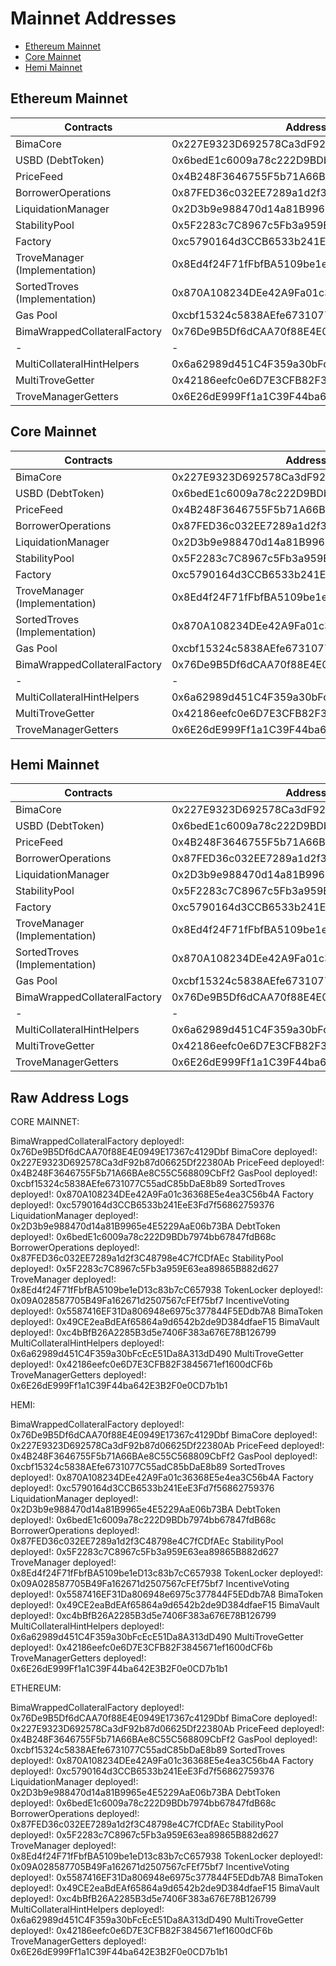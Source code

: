 # Mainnet Addresses

- [Ethereum Mainnet](#Ethereum-mainnet)
- [Core Mainnet](#Core-mainnet)
- [Hemi Mainnet](#Hemi-mainnet)

## Ethereum Mainnet

| Contracts                     | Address                                    |
| ----------------------------- | ------------------------------------------ |
| BimaCore                      | 0x227E9323D692578Ca3dF92b87d06625Df22380Ab |
| USBD (DebtToken)              | 0x6bedE1c6009a78c222D9BDb7974bb67847fdB68c |
| PriceFeed                     | 0x4B248F3646755F5b71A66BAe8C55C568809CbFf2 |
| BorrowerOperations            | 0x87FED36c032EE7289a1d2f3C48798e4C7fCDfAEc |
| LiquidationManager            | 0x2D3b9e988470d14a81B9965e4E5229AaE06b73BA |
| StabilityPool                 | 0x5F2283c7C8967c5Fb3a959E63ea89865B882d627 |
| Factory                       | 0xc5790164d3CCB6533b241EeE3Fd7f56862759376 |
| TroveManager (Implementation) | 0x8Ed4f24F71fFbfBA5109be1eD13c83b7cC657938 |
| SortedTroves (Implementation) | 0x870A108234DEe42A9Fa01c36368E5e4ea3C56b4A |
| Gas Pool                      | 0xcbf15324c5838AEfe6731077C55adC85bDaE8b89 |
| BimaWrappedCollateralFactory  | 0x76De9B5Df6dCAA70f88E4E0949E17367c4129Dbf |
| -                             | -                                          |
| MultiCollateralHintHelpers    | 0x6a62989d451C4F359a30bFcEcE51Da8A313dD490 |
| MultiTroveGetter              | 0x42186eefc0e6D7E3CFB82F3845671ef1600dCF6b |
| TroveManagerGetters           | 0x6E26dE999Ff1a1C39F44ba642E3B2F0e0CD7b1b1 |

## Core Mainnet

| Contracts                     | Address                                    |
| ----------------------------- | ------------------------------------------ |
| BimaCore                      | 0x227E9323D692578Ca3dF92b87d06625Df22380Ab |
| USBD (DebtToken)              | 0x6bedE1c6009a78c222D9BDb7974bb67847fdB68c |
| PriceFeed                     | 0x4B248F3646755F5b71A66BAe8C55C568809CbFf2 |
| BorrowerOperations            | 0x87FED36c032EE7289a1d2f3C48798e4C7fCDfAEc |
| LiquidationManager            | 0x2D3b9e988470d14a81B9965e4E5229AaE06b73BA |
| StabilityPool                 | 0x5F2283c7C8967c5Fb3a959E63ea89865B882d627 |
| Factory                       | 0xc5790164d3CCB6533b241EeE3Fd7f56862759376 |
| TroveManager (Implementation) | 0x8Ed4f24F71fFbfBA5109be1eD13c83b7cC657938 |
| SortedTroves (Implementation) | 0x870A108234DEe42A9Fa01c36368E5e4ea3C56b4A |
| Gas Pool                      | 0xcbf15324c5838AEfe6731077C55adC85bDaE8b89 |
| BimaWrappedCollateralFactory  | 0x76De9B5Df6dCAA70f88E4E0949E17367c4129Dbf |
| -                             | -                                          |
| MultiCollateralHintHelpers    | 0x6a62989d451C4F359a30bFcEcE51Da8A313dD490 |
| MultiTroveGetter              | 0x42186eefc0e6D7E3CFB82F3845671ef1600dCF6b |
| TroveManagerGetters           | 0x6E26dE999Ff1a1C39F44ba642E3B2F0e0CD7b1b1 |

## Hemi Mainnet

| Contracts                     | Address                                    |
| ----------------------------- | ------------------------------------------ |
| BimaCore                      | 0x227E9323D692578Ca3dF92b87d06625Df22380Ab |
| USBD (DebtToken)              | 0x6bedE1c6009a78c222D9BDb7974bb67847fdB68c |
| PriceFeed                     | 0x4B248F3646755F5b71A66BAe8C55C568809CbFf2 |
| BorrowerOperations            | 0x87FED36c032EE7289a1d2f3C48798e4C7fCDfAEc |
| LiquidationManager            | 0x2D3b9e988470d14a81B9965e4E5229AaE06b73BA |
| StabilityPool                 | 0x5F2283c7C8967c5Fb3a959E63ea89865B882d627 |
| Factory                       | 0xc5790164d3CCB6533b241EeE3Fd7f56862759376 |
| TroveManager (Implementation) | 0x8Ed4f24F71fFbfBA5109be1eD13c83b7cC657938 |
| SortedTroves (Implementation) | 0x870A108234DEe42A9Fa01c36368E5e4ea3C56b4A |
| Gas Pool                      | 0xcbf15324c5838AEfe6731077C55adC85bDaE8b89 |
| BimaWrappedCollateralFactory  | 0x76De9B5Df6dCAA70f88E4E0949E17367c4129Dbf |
| -                             | -                                          |
| MultiCollateralHintHelpers    | 0x6a62989d451C4F359a30bFcEcE51Da8A313dD490 |
| MultiTroveGetter              | 0x42186eefc0e6D7E3CFB82F3845671ef1600dCF6b |
| TroveManagerGetters           | 0x6E26dE999Ff1a1C39F44ba642E3B2F0e0CD7b1b1 |

## Raw Address Logs

CORE MAINNET:

BimaWrappedCollateralFactory deployed!: 0x76De9B5Df6dCAA70f88E4E0949E17367c4129Dbf
BimaCore deployed!: 0x227E9323D692578Ca3dF92b87d06625Df22380Ab
PriceFeed deployed!: 0x4B248F3646755F5b71A66BAe8C55C568809CbFf2
GasPool deployed!: 0xcbf15324c5838AEfe6731077C55adC85bDaE8b89
SortedTroves deployed!: 0x870A108234DEe42A9Fa01c36368E5e4ea3C56b4A
Factory deployed!: 0xc5790164d3CCB6533b241EeE3Fd7f56862759376
LiquidationManager deployed!: 0x2D3b9e988470d14a81B9965e4E5229AaE06b73BA
DebtToken deployed!: 0x6bedE1c6009a78c222D9BDb7974bb67847fdB68c
BorrowerOperations deployed!: 0x87FED36c032EE7289a1d2f3C48798e4C7fCDfAEc
StabilityPool deployed!: 0x5F2283c7C8967c5Fb3a959E63ea89865B882d627
TroveManager deployed!: 0x8Ed4f24F71fFbfBA5109be1eD13c83b7cC657938
TokenLocker deployed!: 0x09A028587705B49Fa162671d2507567cFEf75bf7
IncentiveVoting deployed!: 0x5587416EF31Da806948e6975c377844F5EDdb7A8
BimaToken deployed!: 0x49CE2eaBdEAf65864a9d6542b2de9D384dfaeF15
BimaVault deployed!: 0xc4bBfB26A2285B3d5e7406F383a676E78B126799
MultiCollateralHintHelpers deployed!: 0x6a62989d451C4F359a30bFcEcE51Da8A313dD490
MultiTroveGetter deployed!: 0x42186eefc0e6D7E3CFB82F3845671ef1600dCF6b
TroveManagerGetters deployed!: 0x6E26dE999Ff1a1C39F44ba642E3B2F0e0CD7b1b1

HEMI:

BimaWrappedCollateralFactory deployed!: 0x76De9B5Df6dCAA70f88E4E0949E17367c4129Dbf
BimaCore deployed!: 0x227E9323D692578Ca3dF92b87d06625Df22380Ab
PriceFeed deployed!: 0x4B248F3646755F5b71A66BAe8C55C568809CbFf2
GasPool deployed!: 0xcbf15324c5838AEfe6731077C55adC85bDaE8b89
SortedTroves deployed!: 0x870A108234DEe42A9Fa01c36368E5e4ea3C56b4A
Factory deployed!: 0xc5790164d3CCB6533b241EeE3Fd7f56862759376
LiquidationManager deployed!: 0x2D3b9e988470d14a81B9965e4E5229AaE06b73BA
DebtToken deployed!: 0x6bedE1c6009a78c222D9BDb7974bb67847fdB68c
BorrowerOperations deployed!: 0x87FED36c032EE7289a1d2f3C48798e4C7fCDfAEc
StabilityPool deployed!: 0x5F2283c7C8967c5Fb3a959E63ea89865B882d627
TroveManager deployed!: 0x8Ed4f24F71fFbfBA5109be1eD13c83b7cC657938
TokenLocker deployed!: 0x09A028587705B49Fa162671d2507567cFEf75bf7
IncentiveVoting deployed!: 0x5587416EF31Da806948e6975c377844F5EDdb7A8
BimaToken deployed!: 0x49CE2eaBdEAf65864a9d6542b2de9D384dfaeF15
BimaVault deployed!: 0xc4bBfB26A2285B3d5e7406F383a676E78B126799
MultiCollateralHintHelpers deployed!: 0x6a62989d451C4F359a30bFcEcE51Da8A313dD490
MultiTroveGetter deployed!: 0x42186eefc0e6D7E3CFB82F3845671ef1600dCF6b
TroveManagerGetters deployed!: 0x6E26dE999Ff1a1C39F44ba642E3B2F0e0CD7b1b1

ETHEREUM:

BimaWrappedCollateralFactory deployed!: 0x76De9B5Df6dCAA70f88E4E0949E17367c4129Dbf
BimaCore deployed!: 0x227E9323D692578Ca3dF92b87d06625Df22380Ab
PriceFeed deployed!: 0x4B248F3646755F5b71A66BAe8C55C568809CbFf2
GasPool deployed!: 0xcbf15324c5838AEfe6731077C55adC85bDaE8b89
SortedTroves deployed!: 0x870A108234DEe42A9Fa01c36368E5e4ea3C56b4A
Factory deployed!: 0xc5790164d3CCB6533b241EeE3Fd7f56862759376
LiquidationManager deployed!: 0x2D3b9e988470d14a81B9965e4E5229AaE06b73BA
DebtToken deployed!: 0x6bedE1c6009a78c222D9BDb7974bb67847fdB68c
BorrowerOperations deployed!: 0x87FED36c032EE7289a1d2f3C48798e4C7fCDfAEc
StabilityPool deployed!: 0x5F2283c7C8967c5Fb3a959E63ea89865B882d627
TroveManager deployed!: 0x8Ed4f24F71fFbfBA5109be1eD13c83b7cC657938
TokenLocker deployed!: 0x09A028587705B49Fa162671d2507567cFEf75bf7
IncentiveVoting deployed!: 0x5587416EF31Da806948e6975c377844F5EDdb7A8
BimaToken deployed!: 0x49CE2eaBdEAf65864a9d6542b2de9D384dfaeF15
BimaVault deployed!: 0xc4bBfB26A2285B3d5e7406F383a676E78B126799
MultiCollateralHintHelpers deployed!: 0x6a62989d451C4F359a30bFcEcE51Da8A313dD490
MultiTroveGetter deployed!: 0x42186eefc0e6D7E3CFB82F3845671ef1600dCF6b
TroveManagerGetters deployed!: 0x6E26dE999Ff1a1C39F44ba642E3B2F0e0CD7b1b1
